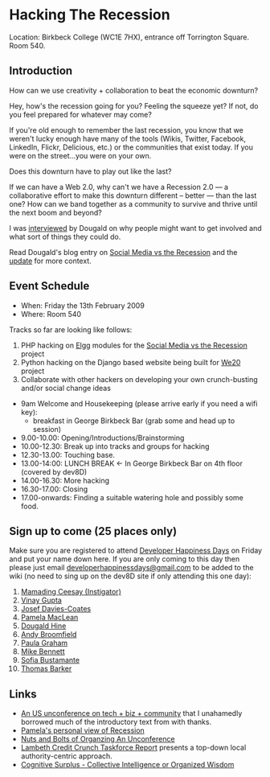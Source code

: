 # Hacking The Recession #
Location: Birkbeck College (WC1E 7HX), entrance off Torrington Square.  Room 540.

## Introduction ##

How can we use creativity + collaboration to beat the economic downturn?

Hey, how's the recession going for you? Feeling the squeeze yet? If not, do you feel prepared for whatever may come?

If you're old enough to remember the last recession, you know that we weren't lucky enough have many of the tools (Wikis, Twitter, Facebook, LinkedIn, Flickr, Delicious, etc.) or the communities that exist today. If you were on the street…you were on your own.

Does this downturn have to play out like the last?

If we can have a Web 2.0, why can't we have a Recession 2.0 — a collaborative effort to make this downturn different – better — than the last one? How can we band together as a community to survive and thrive until the next boom and beyond?

I was [interviewed](http://otherexcuses.blogspot.com/2009/02/hacking-recession-tomorrow.html) by Dougald on why people might want to get involved and what sort of things they could do.

Read Dougald's blog entry on [Social Media vs the Recession](http://otherexcuses.blogspot.com/2009/01/social-media-vs-recession.html) and the [update](http://otherexcuses.blogspot.com/2009/02/social-media-vs-recession-update.html) for more context.

## Event Schedule ##
  * When: Friday the 13th February 2009
  * Where: Room 540

Tracks so far are looking like follows:
  1. PHP hacking on [Elgg](http://elgg.org/) modules for the [Social Media vs the Recession](http://otherexcuses.blogspot.com/2009/02/social-media-vs-recession-update.html) project
  1. Python hacking on the Django based website being built for [We20](http://www.ukgovweb.org/forum/topics/g20-to-we20) project
  1. Collaborate with other hackers on developing your own crunch-busting and/or social change ideas

  * 9am Welcome and Housekeeping (please arrive early if you need a wifi key):
    * breakfast in George Birkbeck Bar (grab some and head up to session)
  * 9.00-10.00: Opening/Introductions/Brainstorming
  * 10.00-12.30: Break up into tracks and groups for hacking
  * 12.30-13.00: Touching base.
  * 13.00-14:00: LUNCH BREAK <- In George Birkbeck Bar on 4th floor (covered by dev8D)
  * 14.00-16.30: More hacking
  * 16.30-17.00: Closing
  * 17.00-onwards: Finding a suitable watering hole and possibly some food.

## Sign up to come (25 places only) ##
Make sure you are registered to attend [Developer Happiness Days](http://dev8d.org) on Friday and put your name down here.  If you are only coming to this day then please just email developerhappinessdays@gmail.com to be added to the wiki (no need to sing up on the dev8D site if only attending this one day):
  1. [Mamading Ceesay (Instigator)](http://twitter.com/evangineer)
  1. [Vinay Gupta](http://twitter.com/hexayurt)
  1. [Josef Davies-Coates](http://twitter.com/jdaviescoates)
  1. [Pamela MacLean](http://learnbydoinguk.blogspot.com)
  1. [Dougald Hine](http://twitter.com/dougald)
  1. [Andy Broomfield](http://twitter.com/andybroomfield)
  1. [Paula Graham](http://twitter.com/bastubis)
  1. [Mike Bennett](http://twitter.com/mikepostcap)
  1. [Sofia Bustamante](http://twitter.com/Olasofia)
  1. [Thomas Barker](http://thomasbarker.com)

## Links ##
  * [An US unconference on tech + biz + community](http://unsummit.org) that I unahamedly borrowed much of the introductory text from with thanks.
  * [Pamela's personal view of Recession](http://learnbydoinguk.blogspot.com/2009/02/recession-learning-from-last-time.html)
  * [Nuts and Bolts of Organzing An Unconference](http://amitgupta.com/blog/shoebox/2006/01/17/barcamp-nyc-its-over/)
  * [Lambeth Credit Crunch Taskforce Report](http://www.lambeth.gov.uk/Services/AdviceBenefits/CreditCrunchTaskforceReport.htm) presents a top-down local authority-centric approach.
  * [Cognitive Surplus - Collective Intelligence or Organized Wisdom](http://blog.crossoverhealth.com/2009/01/27/cognitive-surplus-collective-intelligence-or-organizing-wisdom/)